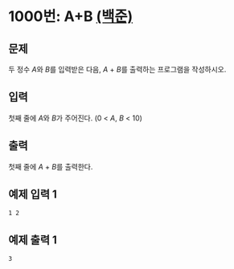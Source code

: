# 1000번: A+B [(백준)](https://www.acmicpc.net/problem/1000)

## 문제

두 정수 *A*와 *B*를 입력받은 다음, *A* + *B*를 출력하는 프로그램을 작성하시오.

## 입력

첫째 줄에 *A*와 *B*가 주어진다. (0 < *A*, *B* < 10)

## 출력

첫째 줄에 *A* + *B*를 출력한다.

## 예제 입력 1

```
1 2
```

## 예제 출력 1

```
3
```
